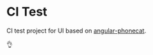 # CI Test

CI test project for UI based on [angular-phonecat](https://github.com/angular/angular-phonecat).

👌
